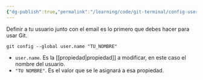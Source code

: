 ```yaml
---
{"dg-publish":true,"permalink":"/learning/code/git-terminal/config-user-name-configurar-el-usuario-en-git/","created":"2024-03-27T16:18","updated":"2024-03-27T16:18"}
---
```


Definir a tu usuario junto con el email es lo primero que debes hacer para usar Git.
```shell
git config --global user.name "TU_NOMBRE"
```
- `user.name`. Es la [[propiedad\|propiedad]] a modificar, en este caso el nombre del usuario.
- `"TU NOMBRE"`. Es el valor que se le asignará a esa propiedad.